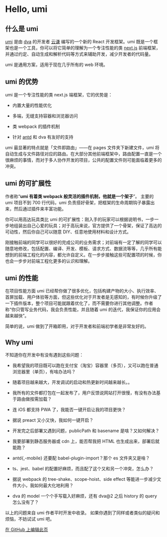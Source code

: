 # Hello, umi

## 什么是 umi

[umi](https://umijs.org/) 是由 [dva](https://dvajs.com/) 的开发者 [云谦](https://github.com/sorrycc) 编写的一个新的 React 开发框架。umi 既是一个框架也是一个工具，你可以将它简单的理解为一个专注性能的类 [next.js](https://github.com/zeit/next.js) 前端框架，并通过约定、自动生成和解析代码等方式来辅助开发，减少开发者的代码量。

umi 是通用方案，适用于现在几乎所有的 web 环境。


## umi 的优势

umi 是一个专注性能的类 next.js 端框架，它的优势是：
* 内置大量的性能优化

* 多端，无缝支持容器和浏览器访问

* 类 webpack 的插件机制

* 针对 [antd](https://ant.design/) 和 dva 有友好的支持


umi 最显著的特点就是「文件即路由」——在 pages 文件夹下新建文件，umi 将自动生成与文件路径对应的路由。在大部分其他前端框架中，路由配置一直是一个很麻烦的事情，而对于多人协作开发的项目，公共的配置文件则可能面临着更多的冲突。


## umi 的可扩展性

作者称“**umi 有着类 webpack 般灵活的插件机制，他就是一个架子**”。
主要的 umi 项目不到 700 行代码，umi 负责搭好骨架，把框架的生命周期钩子暴露出来，然后通过插件来丰富功能。

你可以用高达玩具类比 umi 的可扩展性：刚入手的玩家可以根据说明书，一步一步地组装出自己心爱的玩具；对于高玩来说，官方提供了一个骨架，保证了高达的可动性，然后你自己可以随意 DIY、任意地使用材料和设计方式。

刚接触前端的同学可以很好的完成公司的业务需求；对前端有一定了解的同学可以随意地修改，包括配置、编译、开发、模板、请求方式、数据流等等，几乎所有能想到的前端工程化的内容，都允许自定义。在一步步接触这些可配置项的时候，你也会一步步对前端工程化更多的认识和理解。


## umi 的性能

在项目性能方面 umi 已经帮你做了很多优化，包括构建产物的大小、执行效率、首屏加载、用户体验等方面，但这些优化对于开发者是无感知的，有时候你升级了一下插件版本，整个项目可能就跟着优化了，而不需要你进行其他调整。作者称“你只管写业务代码，我会负责性能，并且随着 umi 的迭代，我保证你的应用会越来越快”。

简单的说，umi 做到了开箱即用，对于开发者和前端初学者是非常友好的。


## Why umi

不知道你在开发中有没有遇到这些问题：

* 我希望我的项目既可以跑在支付宝（淘宝）容器里（多页），又可以跑在普通浏览器里（单页），有啥办法吗？

* 随着项目越来越大，开发调试的启动和热更新时间越来越长。。

* 我所有的文件都打包在一起发布了，用户反馈说网站打开很慢，有没有办法基于路由做按需加载？

* 连 iOS 都支持 PWA 了，我能否一键开启让我的项目更快？

* 据说 preact 又小又快，我如何一键开启？

* 开发完之后部署又遇到问题，publicPath 和 basename 是啥？又如何解决？

* 我要部署到静态服务器或 cdn 上，能否帮我把 HTML 也生成出来，部署后就能跑？

* antd{,-mobile} 还要配 babel-plugin-import？那个 es 文件夹又是啥？

* ts、jest、babel 的配置好麻烦，而且配了这个又和另一个冲突，怎么办？

* 据说 webpack 的 tree-shake、scope-hoist、side effect 等能进一步减少文件大小，我如何最大化地利用？

* dva 的 model 一个个手写载入好麻烦，还有 dva@2 之后 history 的 query 怎么没有了？


以上的问题来自 umi 作者平时开发中收录。
如果你遇到了同样或者类似的疑问和烦恼，不妨试试 umi 吧。


[在 GitHub 上编辑此页](https://github.com/xiaohuoni/umi-course/blob/master/doc/01.md)
